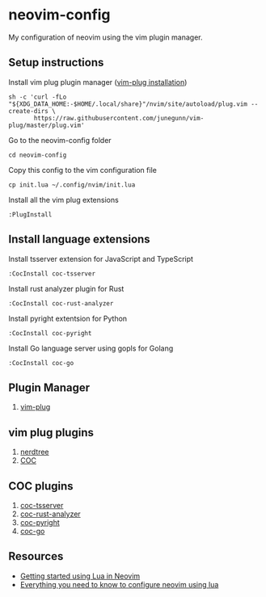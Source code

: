 # neovim-config
My configuration of neovim using the vim plugin manager.

## Setup instructions

Install vim plug plugin manager ([vim-plug installation](https://github.com/junegunn/vim-plug#installation))
```
sh -c 'curl -fLo "${XDG_DATA_HOME:-$HOME/.local/share}"/nvim/site/autoload/plug.vim --create-dirs \
       https://raw.githubusercontent.com/junegunn/vim-plug/master/plug.vim'
```

Go to the neovim-config folder
```
cd neovim-config
```

Copy this config to the vim configuration file
```
cp init.lua ~/.config/nvim/init.lua
```

Install all the vim plug extensions
```
:PlugInstall
```

## Install language extensions
Install tsserver extension for JavaScript and TypeScript
```
:CocInstall coc-tsserver
```

Install rust analyzer plugin for Rust
```
:CocInstall coc-rust-analyzer
```

Install pyright extentsion for Python
```
:CocInstall coc-pyright
```

Install Go language server using gopls for Golang
```
:CocInstall coc-go
```

## Plugin Manager
1. [vim-plug](https://github.com/junegunn/vim-plug)

## vim plug plugins
1. [nerdtree](https://github.com/preservim/nerdtree)
2. [COC](https://github.com/neoclide/coc.nvim)

## COC plugins
1. [coc-tsserver](https://github.com/neoclide/coc-tsserver)
2. [coc-rust-analyzer](https://github.com/fannheyward/coc-rust-analyzer)
3. [coc-pyright](https://github.com/fannheyward/coc-pyright)
4. [coc-go](https://github.com/josa42/coc-go)

## Resources
* [Getting started using Lua in Neovim](https://github.com/nanotee/nvim-lua-guide#defining-mappings)
* [Everything you need to know to configure neovim using lua](https://vonheikemen.github.io/devlog/tools/configuring-neovim-using-lua/)
